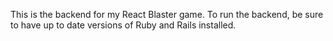This is the backend for my React Blaster game. 
To run the backend, be sure to have up to date versions of Ruby and Rails installed.
